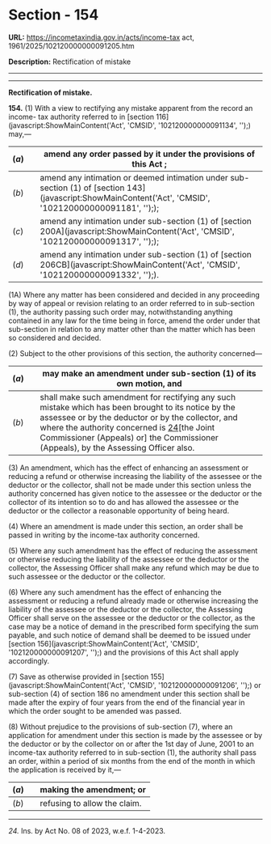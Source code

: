 # Section - 154

**URL:** https://incometaxindia.gov.in/acts/income-tax act, 1961/2025/102120000000091205.htm

**Description:** Rectification of mistake

---

****

**Rectification of mistake.**

**154.** (1) With a view to rectifying any mistake apparent from the record an income- tax authority referred to in [section 116](javascript:ShowMainContent\('Act', 'CMSID', '102120000000091134', ''\);) may,—

(_a_)|  |  amend any order passed by it under the provisions of this Act ;  
---|---|---  
(_b_)|  |  amend any intimation or deemed intimation under sub-section (1) of [section 143](javascript:ShowMainContent\('Act', 'CMSID', '102120000000091181', ''\););  
(_c_)|  |  amend any intimation under sub-section (1) of [section 200A](javascript:ShowMainContent\('Act', 'CMSID', '102120000000091317', ''\););  
(_d_)|  |  amend any intimation under sub-section (1) of [section 206CB](javascript:ShowMainContent\('Act', 'CMSID', '102120000000091332', ''\);).  
  
(1A) Where any matter has been considered and decided in any proceeding by way of appeal or revision relating to an order referred to in sub-section (1), the authority passing such order may, notwithstanding anything contained in any law for the time being in force, amend the order under that sub-section in relation to any matter other than the matter which has been so considered and decided.

(2) Subject to the other provisions of this section, the authority concerned—

(_a_)|  |  may make an amendment under sub-section (1) of its own motion, and  
---|---|---  
(_b_)|  |  shall make such amendment for rectifying any such mistake which has been brought to its notice by the assessee or by the deductor or by the collector, and where the authority concerned is [24](javascript:ShowFootnote\('fn24'\);)[the Joint Commissioner (Appeals) or] the Commissioner (Appeals), by the Assessing Officer also.  
  
(3) An amendment, which has the effect of enhancing an assessment or reducing a refund or otherwise increasing the liability of the assessee or the deductor or the collector, shall not be made under this section unless the authority concerned has given notice to the assessee or the deductor or the collector of its intention so to do and has allowed the assessee or the deductor or the collector a reasonable opportunity of being heard.

(4) Where an amendment is made under this section, an order shall be passed in writing by the income-tax authority concerned.

(5) Where any such amendment has the effect of reducing the assessment or otherwise reducing the liability of the assessee or the deductor or the collector, the Assessing Officer shall make any refund which may be due to such assessee or the deductor or the collector.

(6) Where any such amendment has the effect of enhancing the assessment or reducing a refund already made or otherwise increasing the liability of the assessee or the deductor or the collector, the Assessing Officer shall serve on the assessee or the deductor or the collector, as the case may be a notice of demand in the prescribed form specifying the sum payable, and such notice of demand shall be deemed to be issued under [section 156](javascript:ShowMainContent\('Act', 'CMSID', '102120000000091207', ''\);) and the provisions of this Act shall apply accordingly.

(7) Save as otherwise provided in [section 155](javascript:ShowMainContent\('Act', 'CMSID', '102120000000091206', ''\);) or sub-section (4) of section 186 no amendment under this section shall be made after the expiry of four years from the end of the financial year in which the order sought to be amended was passed.

(8) Without prejudice to the provisions of sub-section (7), where an application for amendment under this section is made by the assessee or by the deductor or by the collector on or after the 1st day of June, 2001 to an income-tax authority referred to in sub-section (1), the authority shall pass an order, within a period of six months from the end of the month in which the application is received by it,—

(_a_)|  |  making the amendment; or  
---|---|---  
(_b_)|  |  refusing to allow the claim.  
  
* * *

_24._ Ins. by Act No. 08 of 2023, w.e.f. 1-4-2023.
